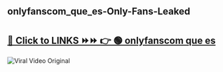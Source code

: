 
 ## onlyfanscom_que_es-Only-Fans-Leaked

# <h2><a href="https://clipsfans.com/onlyfanscom_que_es&ref=git">🔗 Click to LINKS ⏩⏩ 👉 🟢 onlyfanscom que es </a></h2>

<a href="https://clipsfans.com/onlyfanscom_que_es&ref=git" rel="nofollow" data-target="animated-image.originalLink"><img src="https://i.ibb.co.com/xMMVF88/686577567.gif" alt="Viral Video Original" style="max-width: 100%; display: inline-block;" data-target="animated-image.originalImage"></a>
